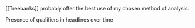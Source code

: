 [[Treebanks]] probably offer the best use of my chosen method of analysis.


Presence of qualifiers in headlines over time